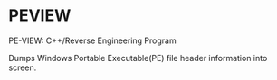 # PEVIEW
PE-VIEW: C++/Reverse Engineering Program

Dumps Windows Portable Executable(PE) file header information into screen.
